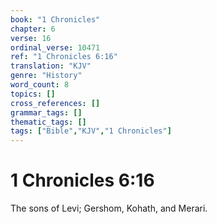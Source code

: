 ```yaml
---
book: "1 Chronicles"
chapter: 6
verse: 16
ordinal_verse: 10471
ref: "1 Chronicles 6:16"
translation: "KJV"
genre: "History"
word_count: 8
topics: []
cross_references: []
grammar_tags: []
thematic_tags: []
tags: ["Bible","KJV","1 Chronicles"]
---
```


# 1 Chronicles 6:16

The sons of Levi; Gershom, Kohath, and Merari.
